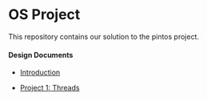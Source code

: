 # OS Project

This repository contains our solution to the pintos project.

#### Design Documents

* [Introduction](https://github.com/AliElneklawy/OS-project-pintOS/blob/main/Design%20documents/Introduction.md)

* [Project 1: Threads](https://github.com/AliElneklawy/OS-project-pintOS/blob/main/Design%20documents/project%201.md)
